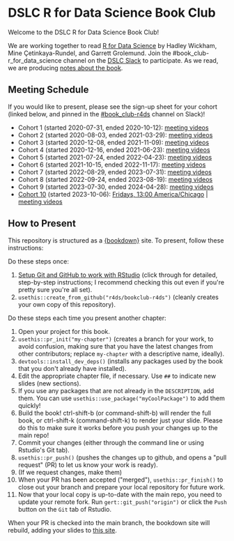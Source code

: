 # DSLC R for Data Science Book Club

Welcome to the DSLC R for Data Science Book Club!

We are working together to read [R for Data Science](https://r4ds.hadley.nz/) by Hadley Wickham, Mine Çetinkaya-Rundel, and Garrett Grolemund.
Join the #book_club-r_for_data_science channel on the [DSLC Slack](https://dslc.io/join) to participate.
As we read, we are producing [notes about the book](https://r4ds.github.io/bookclub-r4ds/).

## Meeting Schedule

If you would like to present, please see the sign-up sheet for your cohort (linked below, and pinned in the [#book_club-r4ds](https://dslcio.slack.com/archives/C012VLJ0KRB) channel on Slack)!

- Cohort 1 (started 2020-07-31, ended 2020-10-12): [meeting videos](https://youtube.com/playlist?list=PL3x6DOfs2NGgUOBkwtRJQW0hDWCwdzboM)
- Cohort 2 (started 2020-08-03, ended 2021-03-29): [meeting videos](https://www.youtube.com/playlist?list=PL3x6DOfs2NGglHEO3WBEaxiEZ0_ZiwZJi)
- Cohort 3 (started 2020-12-08, ended 2021-11-09): [meeting videos](https://www.youtube.com/playlist?list=PL3x6DOfs2NGiiKcrDqW4m9qhlpbiQ7HCt)
- Cohort 4 (started 2020-12-16, ended 2021-06-23): [meeting videos](https://www.youtube.com/playlist?list=PL3x6DOfs2NGjtn1_4BSX99R5wrLjK7XvY)
- Cohort 5 (started 2021-07-24, ended 2022-04-23): [meeting videos](https://www.youtube.com/playlist?list=PL3x6DOfs2NGjk1sPsrn2CazGiel0yZrhc)
- Cohort 6 (started 2021-10-15, ended 2022-11-17): [meeting videos](https://www.youtube.com/playlist?list=PL3x6DOfs2NGiYnQdq8mgMBeob3YONUWRM)
- Cohort 7 (started 2022-08-29, ended 2023-07-31): [meeting videos](https://youtube.com/playlist?list=PL3x6DOfs2NGi3qrPu8xxURdUoYAJpko5G)
- Cohort 8 (started 2022-09-24, ended 2023-08-19): [meeting videos](https://www.youtube.com/playlist?list=PL3x6DOfs2NGjeq_14X43I3OHYxuE2mO4I)
- Cohort 9 (started 2023-07-30, ended 2024-04-28): [meeting videos](https://www.youtube.com/playlist?list=PL3x6DOfs2NGjVMs1NtbWu4s_ZgGhGKnrN)
- [Cohort 10](https://docs.google.com/spreadsheets/d/11uGU4FEGxAkl60CtIS_oJQbXWJsRBWIN4ha4UYkpZI8/edit?usp=sharing) (started 2023-10-06): [Fridays, 13:00 America/Chicago](https://www.timeanddate.com/worldclock/converter.html?iso=20240503T180000&p1=24) | [meeting videos](https://www.youtube.com/playlist?list=PL3x6DOfs2NGj_fqbuP0xWjm5pD9hz6G5Z)


## How to Present

This repository is structured as a [{bookdown}](https://CRAN.R-project.org/package=bookdown) site.
To present, follow these instructions:

Do these steps once:

1. [Setup Git and GitHub to work with RStudio](https://github.com/r4ds/bookclub-setup) (click through for detailed, step-by-step instructions; I recommend checking this out even if you're pretty sure you're all set).
2. `usethis::create_from_github("r4ds/bookclub-r4ds")` (cleanly creates your own copy of this repository).

Do these steps each time you present another chapter:

1. Open your project for this book.
2. `usethis::pr_init("my-chapter")` (creates a branch for your work, to avoid confusion, making sure that you have the latest changes from other contributors; replace `my-chapter` with a descriptive name, ideally).
3. `devtools::install_dev_deps()` (installs any packages used by the book that you don't already have installed).
4. Edit the appropriate chapter file, if necessary. Use `##` to indicate new slides (new sections).
5. If you use any packages that are not already in the `DESCRIPTION`, add them. You can use `usethis::use_package("myCoolPackage")` to add them quickly!
6. Build the book! ctrl-shift-b (or command-shift-b) will render the full book, or ctrl-shift-k (command-shift-k) to render just your slide. Please do this to make sure it works before you push your changes up to the main repo!
7. Commit your changes (either through the command line or using Rstudio's Git tab).
8. `usethis::pr_push()` (pushes the changes up to github, and opens a "pull request" (PR) to let us know your work is ready).
9. (If we request changes, make them)
10. When your PR has been accepted ("merged"), `usethis::pr_finish()` to close out your branch and prepare your local repository for future work.
11. Now that your local copy is up-to-date with the main repo, you need to update your remote fork. Run `gert::git_push("origin")` or click the `Push` button on the `Git` tab of Rstudio.

When your PR is checked into the main branch, the bookdown site will rebuild, adding your slides to [this site](https://dslc.io/r4ds).
